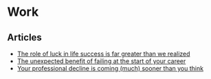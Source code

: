 # Work

## Articles

- [The role of luck in life success is far greater than we realized](https://blogs.scientificamerican.com/beautiful-minds/the-role-of-luck-in-life-success-is-far-greater-than-we-realized/)
- [The unexpected benefit of failing at the start of your career](https://qz.com/work/1734945/the-unexpected-benefit-of-failing-at-the-start-of-your-career/)
- [Your professional decline is coming (much) sooner than you think](https://www.theatlantic.com/magazine/archive/2019/07/work-peak-professional-decline/590650/)
